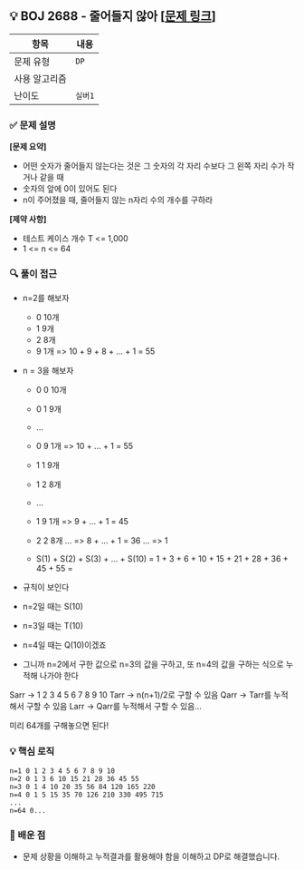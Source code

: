 ## 💡 BOJ 2688 - 줄어들지 않아 [[문제 링크](https://www.acmicpc.net/problem/2688)]

| 항목 | 내용 |
|------|------|
| 문제 유형 | `DP` |
| 사용 알고리즘 | |
| 난이도 | `실버1` |

### ✅ 문제 설명
**[문제 요약]**

- 어떤 숫자가 줄어들지 않는다는 것은 그 숫자의 각 자리 수보다 그 왼쪽 자리 수가 작거나 같을 때
- 숫자의 앞에 0이 있어도 된다
- n이 주어졌을 때, 줄어들지 않는 n자리 수의 개수를 구하라

**[제약 사항]**

- 테스트 케이스 개수 T <= 1,000
- 1 <= n <= 64

### 🔍 풀이 접근
- n=2를 해보자
   - 0 10개
   - 1 9개
   - 2 8개
   - 9 1개
   => 10 + 9 + 8 + ... + 1 = 55

- n = 3을 해보자
   - 0 0 10개
   - 0 1 9개
   - ...
   - 0 9 1개 
   => 10 + ... + 1 = 55
   - 1 1 9개
   - 1 2 8개
   - ...
   - 1 9 1개
   => 9 + ... + 1 = 45
   - 2 2 8개
   ...
   => 8 + ... + 1 = 36
   ...
  => 1

  - S(1) + S(2) + S(3) + ... + S(10) = 1 + 3 + 6 + 10 + 15 + 21 + 28 + 36 + 45 + 55 = 

- 규칙이 보인다
- n=2일 때는 S(10)
- n=3일 때는 T(10)
- n=4일 때는 Q(10)이겠죠
- 그니까 n=2에서 구한 값으로 n=3의 값을 구하고, 또 n=4의 값을 구하는 식으로 누적해 나가야 한다

Sarr -> 1 2 3 4 5 6 7 8 9 10
Tarr -> n(n+1)/2로 구할 수 있음
Qarr -> Tarr를 누적해서 구할 수 있음
Larr -> Qarr를 누적해서 구할 수 있음...

미리 64개를 구해놓으면 된다!

### 💡 핵심 로직
```
n=1 0 1 2 3 4 5 6 7 8 9 10
n=2 0 1 3 6 10 15 21 28 36 45 55
n=3 0 1 4 10 20 35 56 84 120 165 220
n=4 0 1 5 15 35 70 126 210 330 495 715
...
n=64 0...
```

### 📌 배운 점
- 문제 상황을 이해하고 누적결과를 활용해야 함을 이해하고 DP로 해결했습니다.